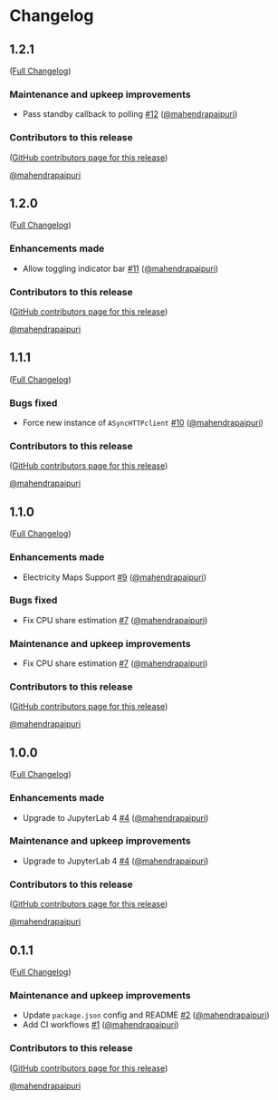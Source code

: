 # Changelog

<!-- <START NEW CHANGELOG ENTRY> -->

## 1.2.1

([Full Changelog](https://github.com/mahendrapaipuri/jupyter-power-usage/compare/v1.2.0...45c7df8af899f3b383ef0ee758f5af425e2bbee8))

### Maintenance and upkeep improvements

- Pass standby callback to polling [#12](https://github.com/mahendrapaipuri/jupyter-power-usage/pull/12) ([@mahendrapaipuri](https://github.com/mahendrapaipuri))

### Contributors to this release

([GitHub contributors page for this release](https://github.com/mahendrapaipuri/jupyter-power-usage/graphs/contributors?from=2025-04-27&to=2025-05-14&type=c))

[@mahendrapaipuri](https://github.com/search?q=repo%3Amahendrapaipuri%2Fjupyter-power-usage+involves%3Amahendrapaipuri+updated%3A2025-04-27..2025-05-14&type=Issues)

<!-- <END NEW CHANGELOG ENTRY> -->

## 1.2.0

([Full Changelog](https://github.com/mahendrapaipuri/jupyter-power-usage/compare/v1.1.1...903a5deb29fe761cb5da4a1d8a06533ea77bd458))

### Enhancements made

- Allow toggling indicator bar [#11](https://github.com/mahendrapaipuri/jupyter-power-usage/pull/11) ([@mahendrapaipuri](https://github.com/mahendrapaipuri))

### Contributors to this release

([GitHub contributors page for this release](https://github.com/mahendrapaipuri/jupyter-power-usage/graphs/contributors?from=2024-04-10&to=2025-04-27&type=c))

[@mahendrapaipuri](https://github.com/search?q=repo%3Amahendrapaipuri%2Fjupyter-power-usage+involves%3Amahendrapaipuri+updated%3A2024-04-10..2025-04-27&type=Issues)

## 1.1.1

([Full Changelog](https://github.com/mahendrapaipuri/jupyter-power-usage/compare/v1.1.0...e4bed2566bee4ad972523c2fa1dced4121dbca9e))

### Bugs fixed

- Force new instance of `ASyncHTTPclient` [#10](https://github.com/mahendrapaipuri/jupyter-power-usage/pull/10) ([@mahendrapaipuri](https://github.com/mahendrapaipuri))

### Contributors to this release

([GitHub contributors page for this release](https://github.com/mahendrapaipuri/jupyter-power-usage/graphs/contributors?from=2024-04-03&to=2024-04-10&type=c))

[@mahendrapaipuri](https://github.com/search?q=repo%3Amahendrapaipuri%2Fjupyter-power-usage+involves%3Amahendrapaipuri+updated%3A2024-04-03..2024-04-10&type=Issues)

## 1.1.0

([Full Changelog](https://github.com/mahendrapaipuri/jupyter-power-usage/compare/v1.0.0...43f5a12b352e65bd810d75bb06608e605836ca4c))

### Enhancements made

- Electricity Maps Support [#9](https://github.com/mahendrapaipuri/jupyter-power-usage/pull/9) ([@mahendrapaipuri](https://github.com/mahendrapaipuri))

### Bugs fixed

- Fix CPU share estimation [#7](https://github.com/mahendrapaipuri/jupyter-power-usage/pull/7) ([@mahendrapaipuri](https://github.com/mahendrapaipuri))

### Maintenance and upkeep improvements

- Fix CPU share estimation [#7](https://github.com/mahendrapaipuri/jupyter-power-usage/pull/7) ([@mahendrapaipuri](https://github.com/mahendrapaipuri))

### Contributors to this release

([GitHub contributors page for this release](https://github.com/mahendrapaipuri/jupyter-power-usage/graphs/contributors?from=2023-10-12&to=2024-04-03&type=c))

[@mahendrapaipuri](https://github.com/search?q=repo%3Amahendrapaipuri%2Fjupyter-power-usage+involves%3Amahendrapaipuri+updated%3A2023-10-12..2024-04-03&type=Issues)

## 1.0.0

([Full Changelog](https://github.com/mahendrapaipuri/jupyter-power-usage/compare/v0.1.1...62b1ee6d0ed0a662330c0156807b07e493eeb85a))

### Enhancements made

- Upgrade to JupyterLab 4 [#4](https://github.com/mahendrapaipuri/jupyter-power-usage/pull/4) ([@mahendrapaipuri](https://github.com/mahendrapaipuri))

### Maintenance and upkeep improvements

- Upgrade to JupyterLab 4 [#4](https://github.com/mahendrapaipuri/jupyter-power-usage/pull/4) ([@mahendrapaipuri](https://github.com/mahendrapaipuri))

### Contributors to this release

([GitHub contributors page for this release](https://github.com/mahendrapaipuri/jupyter-power-usage/graphs/contributors?from=2023-10-12&to=2023-10-12&type=c))

[@mahendrapaipuri](https://github.com/search?q=repo%3Amahendrapaipuri%2Fjupyter-power-usage+involves%3Amahendrapaipuri+updated%3A2023-10-12..2023-10-12&type=Issues)

## 0.1.1

([Full Changelog](https://github.com/mahendrapaipuri/jupyter-power-usage/compare/3b718a62b80160933904e991b2ebde25598434a5...d8fc444ef94e53dab89ce84192927d215558a82e))

### Maintenance and upkeep improvements

- Update `package.json` config and README [#2](https://github.com/mahendrapaipuri/jupyter-power-usage/pull/2) ([@mahendrapaipuri](https://github.com/mahendrapaipuri))
- Add CI workflows [#1](https://github.com/mahendrapaipuri/jupyter-power-usage/pull/1) ([@mahendrapaipuri](https://github.com/mahendrapaipuri))

### Contributors to this release

([GitHub contributors page for this release](https://github.com/mahendrapaipuri/jupyter-power-usage/graphs/contributors?from=2023-10-01&to=2023-10-12&type=c))

[@mahendrapaipuri](https://github.com/search?q=repo%3Amahendrapaipuri%2Fjupyter-power-usage+involves%3Amahendrapaipuri+updated%3A2023-10-01..2023-10-12&type=Issues)
